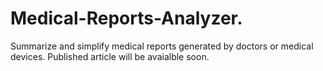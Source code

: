 # Medical-Reports-Analyzer.
Summarize and simplify medical reports generated by doctors or medical devices.
Published article will be avaialble soon.
